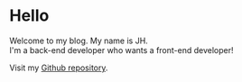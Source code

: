 # Hello

Welcome to my blog. My name is JH.<br>
I'm a back-end developer who wants a front-end developer!

Visit my [Github repository](https://github.com/JangHyuckYun/JHBlog).
